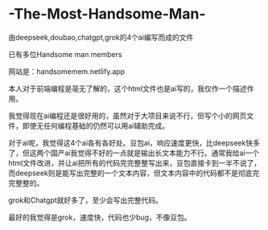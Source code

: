 # -The-Most-Handsome-Man-
由deepseek,doubao,chatgpt,grok的4个ai编写而成的文件

已有多位Handsome man members

网站是：handsomemem.netlify.app

本人对于前端编程是亳无了解的，这个html文件也是ai写的，我仅作一个描述作用。

我觉得现在ai编程还是很好用的，虽然对于大项目来说不行，但写个小的网页文件，即使无任何编程基础的仍然可以用ai辅助完成。

对于ai呢，我觉得这4个ai各有各好处。豆包ai，响应速度更快，比deepseek快多了，但这两个国产ai我觉得不好的一点就是输出长文本能力不行。通常我给ai一个html文件改进，并让ai把所有的代码完完整整写出来，豆包直接卡到一半不说了，而deepseek则是能写出完整的一个文本内容，但文本内容中的代码都不是彻底完完整整的。

grok和Chatgpt就好多了，至少会写出完整代码。

最好的我觉得是grok，速度快，代码也少bug，不像豆包。

